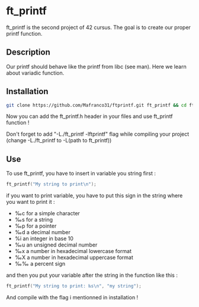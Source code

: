 # ft_printf

ft_printf is the second project of 42 cursus. The goal is to create our proper printf function.

## Description

Our printf should behave like the printf from libc (see man). Here we learn about variadic function.

## Installation

```bash
git clone https://github.com/Mafranco31/ftprintf.git ft_printf && cd ft_printf && make
```

Now you can add the ft_printf.h header in your files and use ft_printf function !

Don't forget to add "-L./ft_printf -lftprintf" flag while compiling your project (change -L./ft_printf to -L(path to ft_printf))

## Use

To use ft_printf, you have to insert in variable you string first :
```c
ft_printf("My string to print\n");
```

if you want to print variable, you have to put this sign in the string where you want to print it :
- ‰c for a simple character  
- ‰s for a string  
- ‰p for a pointer  
- ‰d a decimal number  
- %i an integer in base 10  
- ‰u an unsigned decimal number  
- ‰x a number in hexadecimal lowercase format  
- ‰X a number in hexadecimal uppercase format  
- ‰‰ a percent sign  

and then you put your variable after the string in the function like this :
```c
ft_printf("My string to print: ‰s\n", "my string");
```

And compile with the flag i mentionned in installation !
